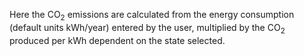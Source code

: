Here the CO<sub>2</sub> emissions are calculated from the energy consumption
(default units kWh/year) entered by the user, multiplied by the CO<sub>2</sub>
produced per kWh dependent on the state selected.
